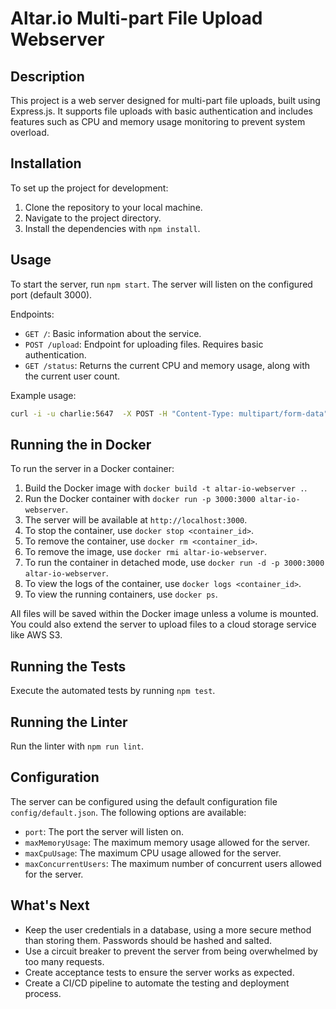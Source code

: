 # Altar.io Multi-part File Upload Webserver

## Description
This project is a web server designed for multi-part file uploads, built using Express.js. It supports file uploads with basic authentication and includes features such as CPU and memory usage monitoring to prevent system overload.

## Installation
To set up the project for development:
1. Clone the repository to your local machine.
2. Navigate to the project directory.
3. Install the dependencies with `npm install`.

## Usage
To start the server, run `npm start`. The server will listen on the configured port (default 3000).

Endpoints:
- `GET /`: Basic information about the service.
- `POST /upload`: Endpoint for uploading files. Requires basic authentication.
- `GET /status`: Returns the current CPU and memory usage, along with the current user count.

Example usage:
```bash
curl -i -u charlie:5647  -X POST -H "Content-Type: multipart/form-data" http://localhost:3000/upload --form file="@examples/people-2000000.csv"
```

## Running the in Docker
To run the server in a Docker container:
1. Build the Docker image with `docker build -t altar-io-webserver .`.
2. Run the Docker container with `docker run -p 3000:3000 altar-io-webserver`.
3. The server will be available at `http://localhost:3000`.
4. To stop the container, use `docker stop <container_id>`.
5. To remove the container, use `docker rm <container_id>`.
6. To remove the image, use `docker rmi altar-io-webserver`.
7. To run the container in detached mode, use `docker run -d -p 3000:3000 altar-io-webserver`.
8. To view the logs of the container, use `docker logs <container_id>`.
9. To view the running containers, use `docker ps`.

All files will be saved within the Docker image unless a volume is mounted. You could also extend the server to upload
files to a cloud storage service like AWS S3.

## Running the Tests
Execute the automated tests by running `npm test`.

## Running the Linter
Run the linter with `npm run lint`.

## Configuration
The server can be configured using the default configuration file `config/default.json`. The following options are available:
- `port`: The port the server will listen on.
- `maxMemoryUsage`: The maximum memory usage allowed for the server.
- `maxCpuUsage`: The maximum CPU usage allowed for the server.
- `maxConcurrentUsers`: The maximum number of concurrent users allowed for the server.

## What's Next
- Keep the user credentials in a database, using a more secure method than storing them. Passwords should be hashed and salted.
- Use a circuit breaker to prevent the server from being overwhelmed by too many requests.
- Create acceptance tests to ensure the server works as expected.
- Create a CI/CD pipeline to automate the testing and deployment process.